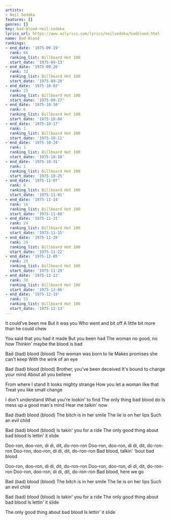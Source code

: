 ```yaml
---
artists:
- Neil Sedaka
features: []
genres: []
key: bad-blood-neil-sedaka
lyrics_url: https://www.azlyrics.com/lyrics/neilsedaka/badblood.html
name: Bad Blood
rankings:
- end_date: '1975-09-19'
  rank: 66
  ranking_list: Billboard Hot 100
  start_date: '1975-09-13'
- end_date: '1975-09-26'
  rank: 32
  ranking_list: Billboard Hot 100
  start_date: '1975-09-20'
- end_date: '1975-10-03'
  rank: 25
  ranking_list: Billboard Hot 100
  start_date: '1975-09-27'
- end_date: '1975-10-10'
  rank: 6
  ranking_list: Billboard Hot 100
  start_date: '1975-10-04'
- end_date: '1975-10-17'
  rank: 1
  ranking_list: Billboard Hot 100
  start_date: '1975-10-11'
- end_date: '1975-10-24'
  rank: 1
  ranking_list: Billboard Hot 100
  start_date: '1975-10-18'
- end_date: '1975-10-31'
  rank: 1
  ranking_list: Billboard Hot 100
  start_date: '1975-10-25'
- end_date: '1975-11-07'
  rank: 8
  ranking_list: Billboard Hot 100
  start_date: '1975-11-01'
- end_date: '1975-11-14'
  rank: 16
  ranking_list: Billboard Hot 100
  start_date: '1975-11-08'
- end_date: '1975-11-21'
  rank: 24
  ranking_list: Billboard Hot 100
  start_date: '1975-11-15'
- end_date: '1975-11-28'
  rank: 29
  ranking_list: Billboard Hot 100
  start_date: '1975-11-22'
- end_date: '1975-12-05'
  rank: 29
  ranking_list: Billboard Hot 100
  start_date: '1975-11-29'
- end_date: '1975-12-12'
  rank: 38
  ranking_list: Billboard Hot 100
  start_date: '1975-12-06'
- end_date: '1975-12-19'
  rank: 51
  ranking_list: Billboard Hot 100
  start_date: '1975-12-13'
---
```


It could've been me
But it was you
Who went and bit off
A little bit more than he could chew

You said that you had it made
But you been had
The woman no good, no how
Thinkin' maybe the blood is bad

Bad (bad) blood (blood)
The woman was born to lie
Makes promises she can't keep
With the wink of an eye

Bad (bad) blood (blood)
Brother, you've been deceived
It's bound to change your mind
About all you believe

From where I stand
It looks mighty strange
How you let a woman like that
Treat you like small change

I don't understand
What you're lookin' to find
The only thing bad blood do
Is mess up a good man's mind
Hear me talkin' now

Bad (bad) blood (blood)
The bitch is in her smile
The lie is on her lips
Such an evil child

Bad (bad) blood (blood)
Is takin' you for a ride
The only good thing about bad blood
Is lettin' it slide

Doo-ron, doo-ron, di di, dit, do-ron-ron
Doo-ron, doo-ron, di di, dit, do-ron-ron
Doo-ron, doo-ron, di di, dit, do-ron-ron
Bad blood, talkin' 'bout bad blood

Doo-ron, doo-ron, di di, dit, do-ron-ron
Doo-ron, doo-ron, di di, dit, do-ron-ron
Doo-ron, doo-ron, di di, dit, do-ron-ron
Bad blood, here we go

Bad (bad) blood (blood)
The bitch is in her smile
The lie is on her lips
Such an evil child

Bad (bad) blood (blood)
Is takin' you for a ride
The only good thing about bad blood
Is lettin' it slide

The only good thing about bad blood
Is lettin' it slide



